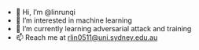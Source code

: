 - 👋 Hi, I’m @linrunqi
- 👀 I’m interested in machine learning
- 🌱 I’m currently learning adversarial attack and training
- 📫 Reach me at rlin0511@uni.sydney.edu.au

<!---
linrunqi/linrunqi is a ✨ special ✨ repository because its `README.md` (this file) appears on your GitHub profile.
You can click the Preview link to take a look at your changes.
--->

